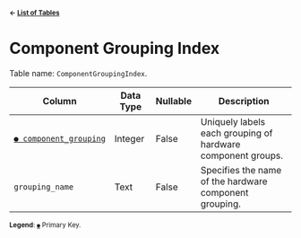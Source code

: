 <sup>**← [List of Tables](../../README.md#Metadatabase-Schema)**</sup>

# Component Grouping Index

Table name: `ComponentGroupingIndex`.

| Column                                                | Data Type | Nullable | Description                                                 | 
| ----------------------------------------------------- | --------- | -------- | ----------------------------------------------------------- |
| [`● component_grouping`](component_grouping_index.md) | Integer   | False    | Uniquely labels each grouping of hardware component groups. |
| `grouping_name`                                       | Text      | False    | Specifies the name of the hardware component grouping.      |

<sup>**Legend**: [`●`](component_grouping_index.md) Primary Key.</sup>
